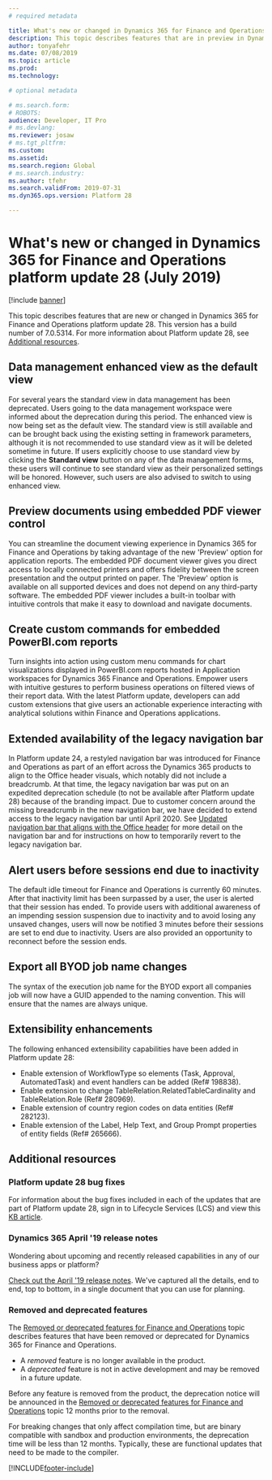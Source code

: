 ```yaml
---
# required metadata

title: What's new or changed in Dynamics 365 for Finance and Operations platform update 28 (July 2019)
description: This topic describes features that are in preview in Dynamics 365 for Finance and Operations platform update 28 (July 2019). 
author: tonyafehr
ms.date: 07/08/2019
ms.topic: article
ms.prod: 
ms.technology: 

# optional metadata

# ms.search.form: 
# ROBOTS: 
audience: Developer, IT Pro
# ms.devlang: 
ms.reviewer: josaw
# ms.tgt_pltfrm: 
ms.custom: 
ms.assetid:
ms.search.region: Global
# ms.search.industry: 
ms.author: tfehr
ms.search.validFrom: 2019-07-31
ms.dyn365.ops.version: Platform 28

---
```

# What's new or changed in Dynamics 365 for Finance and Operations platform update 28 (July 2019)

[!include [banner](../includes/banner.md)]

This topic describes features that are new or changed in Dynamics 365 for Finance and Operations platform update 28. This version has a build number of 7.0.5314. For more information about Platform update 28, see [Additional resources](whats-new-platform-update-28.md#additional-resources).

## Data management enhanced view as the default view
For several years the standard view in data management has been deprecated. Users going to the data management workspace were informed about the deprecation during this period. The enhanced view is now being set as the default view. The standard view is still available and can be brought back using the existing setting in framework parameters, although it is not recommended to use standard view as it will be deleted sometime in future. If users explicitly choose to use standard view by clicking the **Standard view** button on any of the data management forms, these users will continue to see standard view as their personalized settings will be honored. However, such users are also advised to switch to using enhanced view.

## Preview documents using embedded PDF viewer control
You can streamline the document viewing experience in Dynamics 365 for Finance and Operations by taking advantage of the new 'Preview' option for application reports. The embedded PDF document viewer gives you direct access to locally connected printers and offers fidelity between the screen presentation and the output printed on paper. The 'Preview' option is available on all supported devices and does not depend on any third-party software. The embedded PDF viewer includes a built-in toolbar with intuitive controls that make it easy to download and navigate documents.

## Create custom commands for embedded PowerBI.com reports
Turn insights into action using custom menu commands for chart visualizations displayed in PowerBI.com reports hosted in Application workspaces for Dynamics 365 Finance and Operations. Empower users with intuitive gestures to perform business operations on filtered views of their report data. With the latest Platform update, developers can add custom extensions that give users an actionable experience interacting with analytical solutions within Finance and Operations applications.

## Extended availability of the legacy navigation bar
In Platform update 24, a restyled navigation bar was introduced for Finance and Operations as part of an effort across the Dynamics 365 products to align to the Office header visuals, which notably did not include a breadcrumb. At that time, the legacy navigation bar was put on an expedited deprecation schedule (to not be available after Platform update 28) because of the branding impact. Due to customer concern around the missing breadcrumb in the new navigation bar, we have decided to extend access to the legacy navigation bar until April 2020. See [Updated navigation bar that aligns with the Office header](/business-applications-release-notes/April19/dynamics365-finance-operations/updatednavbar) for more detail on the navigation bar and for instructions on how to temporarily revert to the legacy navigation bar. 

## Alert users before sessions end due to inactivity
The default idle timeout for Finance and Operations is currently 60 minutes. After that inactivity limit has been surpassed by a user, the user is alerted that their session has ended. To provide users with additional awareness of an impending session suspension due to inactivity and to avoid losing any unsaved changes, users will now be notified 3 minutes before their sessions are set to end due to inactivity. Users are also provided an opportunity to reconnect before the session ends.  

## Export all BYOD job name changes
The syntax of the execution job name for the BYOD export all companies job will now have a GUID appended to the naming convention. This will ensure that the names are always unique.

## Extensibility enhancements
The following enhanced extensibility capabilities have been added in Platform update 28:

- Enable extension of WorkflowType so elements (Task, Approval, AutomatedTask) and event handlers can be added (Ref# 198838).
- Enable extension to change TableRelation.RelatedTableCardinality and TableRelation.Role (Ref# 280969).
- Enable extension of country region codes on data entities (Ref# 282123).
- Enable extension of the Label, Help Text, and Group Prompt properties of entity fields (Ref# 265666).

## Additional resources

### Platform update 28 bug fixes
For information about the bug fixes included in each of the updates that are part of Platform update 28, sign in to Lifecycle Services (LCS) and view this [KB article](https://fix.lcs.dynamics.com/Issue/Details?bugId=328737&dbType=3&qc=c3c678b3cdf18a7df3f284866ca4c5705b9e1e8df684b6db0222788c15fe1d2b).

### Dynamics 365 April '19 release notes
Wondering about upcoming and recently released capabilities in any of our business apps or platform?

[Check out the April '19 release notes](/business-applications-release-notes/April19/index). We've captured all the details, end to end, top to bottom, in a single document that you can use for planning.

### Removed and deprecated features
The [Removed or deprecated features for Finance and Operations](../../dev-itpro/migration-upgrade/deprecated-features.md) topic describes features that have been removed or deprecated for Dynamics 365 for Finance and Operations.

- A *removed* feature is no longer available in the product.
- A *deprecated* feature is not in active development and may be removed in a future update.

Before any feature is removed from the product, the deprecation notice will be announced in the [Removed or deprecated features for Finance and Operations](../../dev-itpro/migration-upgrade/deprecated-features.md) topic 12 months prior to the removal.

For breaking changes that only affect compilation time, but are binary compatible with sandbox and production environments, the deprecation time will be less than 12 months. Typically, these are functional updates that need to be made to the compiler.


[!INCLUDE[footer-include](../../../includes/footer-banner.md)]